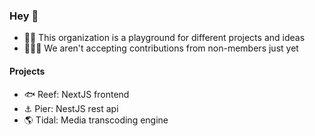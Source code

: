 ### Hey 👋

- 🧑‍💻 This organization is a playground for different projects and ideas
- 🧑‍🤝‍🧑 We aren't accepting contributions from non-members just yet

#### Projects

- 🐟 Reef: NextJS frontend
- ⚓ Pier: NestJS rest api
- 🌎 Tidal: Media transcoding engine
